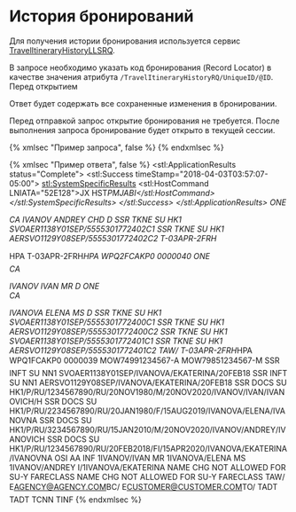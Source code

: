 # История бронирований

Для получения истории бронирования используется сервис [TravelItineraryHistoryLLSRQ](https://developer.sabre.com/docs/read/soap_apis/management/itinerary/get_itinerary_history).

В запросе необходимо указать код бронирования (Record Locator) в качестве значения атрибута ```/TravelItineraryHistoryRQ/UniqueID/@ID```. Перед открытием 

Ответ будет содержать все сохраненные изменения в бронировании.

Перед отправкой запрос открытие бронирования не требуется. После выполнения запроса бронирование будет открыто в текущей сессии.

{% xmlsec "Пример запроса", false %}
<TravelItineraryHistoryRQ ReturnHostCommand="true" Version="2.3.0" xmlns="http://webservices.sabre.com/sabreXML/2011/10">
  <UniqueID ID="PMJABI"/>
</TravelItineraryHistoryRQ>
{% endxmlsec %}

{% xmlsec "Пример ответа", false %}
<TravelItineraryHistoryRS Version="2.3.0" xmlns="http://webservices.sabre.com/sabreXML/2011/10" xmlns:stl="http://services.sabre.com/STL/v01" xmlns:xs="http://www.w3.org/2001/XMLSchema" xmlns:xsi="http://www.w3.org/2001/XMLSchema-instance">
  <stl:ApplicationResults status="Complete">
    <stl:Success timeStamp="2018-04-03T03:57:07-05:00">
      <stl:SystemSpecificResults>
        <stl:HostCommand LNIATA="52E128">JX HST*PMJABI</stl:HostCommand>
      </stl:SystemSpecificResults>
    </stl:Success>
  </stl:ApplicationResults>
  <HistoricalInfo RPH="1">
    <AccountingInfo Action="AAC">
      <Airline Code="SU"/>
      <BaseFare Amount="44175"/>
      <DocumentInfo>
        <Document Number="5301772402"/>
      </DocumentInfo>
      <PaymentInfo>
        <Commission Amount="0"/>
        <FareApplication>ONE</FareApplication>
        <Payment>
          <Form>CA</Form>
        </Payment>
      </PaymentInfo>
      <PersonName NameNumber="3.1">IVANOV ANDREY CHD</PersonName>
      <Taxes>
        <GST Amount="0"/>
        <Tax Amount="3968" TaxCode="C"/>
      </Taxes>
      <TicketingInfo>
        <Exchange Ind="false"/>
        <TarriffBasis>D</TarriffBasis>
        <Ticketing ConjunctedCount="1"/>
      </TicketingInfo>
    </AccountingInfo>
    <GeneralInfo Action="A3S">
      <Text>SSR TKNE SU HK1 SVOAER1138Y01SEP/5555301772402C1</Text>
    </GeneralInfo>
    <GeneralInfo Action="A3S">
      <Text>SSR TKNE SU HK1 AERSVO1129Y08SEP/5555301772402C2</Text>
    </GeneralInfo>
    <GeneralInfo Action="X7">
      <Text>T-03APR-2FRH*HPA</Text>
    </GeneralInfo>
    <GeneralInfo Action="A7">
      <Text>T-03APR-2FRH*HPA</Text>
    </GeneralInfo>
    <GeneralInfo Action="AT">
      <Text>WPQ2FCAKP0</Text>
    </GeneralInfo>
    <ItineraryRef>
      <Source AAA_PseudoCityCode="2FRH" CreateDateTime="2018-04-03T03:55" CreationAgent="PA" CreationAgentDutyCode="*" CreationAgentFunctionCode="H" PseudoCityCode="NSU"/>
    </ItineraryRef>
    <InvoiceInfo>
      <InvoiceNumber>0000040</InvoiceNumber>
    </InvoiceInfo>
  </HistoricalInfo>
  <HistoricalInfo RPH="2">
    <AccountingInfo Action="AAC">
      <Airline Code="SU"/>
      <BaseFare Amount="58900"/>
      <DocumentInfo>
        <Document Number="5301772400"/>
      </DocumentInfo>
      <PaymentInfo>
        <Commission Amount="0"/>
        <FareApplication>ONE</FareApplication>
        <Payment>
          <Form>CA</Form>
        </Payment>
      </PaymentInfo>
      <PersonName NameNumber="1.1">IVANOV IVAN MR</PersonName>
      <Taxes>
        <GST Amount="0"/>
        <Tax Amount="4206" TaxCode="C"/>
      </Taxes>
      <TicketingInfo>
        <Exchange Ind="false"/>
        <TarriffBasis>D</TarriffBasis>
        <Ticketing ConjunctedCount="1"/>
      </TicketingInfo>
    </AccountingInfo>
    <AccountingInfo Action="AAC">
      <Airline Code="SU"/>
      <BaseFare Amount="58900"/>
      <DocumentInfo>
        <Document Number="5301772401"/>
      </DocumentInfo>
      <PaymentInfo>
        <Commission Amount="0"/>
        <FareApplication>ONE</FareApplication>
        <Payment>
          <Form>CA</Form>
        </Payment>
      </PaymentInfo>
      <PersonName NameNumber="2.1">IVANOVA ELENA MS</PersonName>
      <Taxes>
        <GST Amount="0"/>
        <Tax Amount="4206" TaxCode="C"/>
      </Taxes>
      <TicketingInfo>
        <Exchange Ind="false"/>
        <TarriffBasis>D</TarriffBasis>
        <Ticketing ConjunctedCount="1"/>
      </TicketingInfo>
    </AccountingInfo>
    <GeneralInfo Action="A3S">
      <Text>SSR TKNE SU HK1 SVOAER1138Y01SEP/5555301772400C1</Text>
    </GeneralInfo>
    <GeneralInfo Action="A3S">
      <Text>SSR TKNE SU HK1 AERSVO1129Y08SEP/5555301772400C2</Text>
    </GeneralInfo>
    <GeneralInfo Action="A3S">
      <Text>SSR TKNE SU HK1 SVOAER1138Y01SEP/5555301772401C1</Text>
    </GeneralInfo>
    <GeneralInfo Action="A3S">
      <Text>SSR TKNE SU HK1 AERSVO1129Y08SEP/5555301772401C2</Text>
    </GeneralInfo>
    <GeneralInfo Action="X7">
      <Text>TAW/</Text>
    </GeneralInfo>
    <GeneralInfo Action="A7">
      <Text>T-03APR-2FRH*HPA</Text>
    </GeneralInfo>
    <GeneralInfo Action="AT">
      <Text>WPQ1FCAKP0</Text>
    </GeneralInfo>
    <ItineraryRef>
      <Source AAA_PseudoCityCode="2FRH" CreateDateTime="2018-04-03T03:55" CreationAgent="PA" CreationAgentDutyCode="*" CreationAgentFunctionCode="H" PseudoCityCode="NSU"/>
    </ItineraryRef>
    <InvoiceInfo>
      <InvoiceNumber>0000039</InvoiceNumber>
    </InvoiceInfo>
  </HistoricalInfo>
  <HistoricalInfo RPH="3">
    <GeneralInfo Action="A9">
      <Text>MOW74991234567-A</Text>
    </GeneralInfo>
    <GeneralInfo Action="A9">
      <Text>MOW79851234567-M</Text>
    </GeneralInfo>
    <GeneralInfo Action="A3S">
      <Text>SSR INFT SU NN1 SVOAER1138Y01SEP/IVANOVA/EKATERINA/20FEB18</Text>
    </GeneralInfo>
    <GeneralInfo Action="A3S">
      <Text>SSR INFT SU NN1 AERSVO1129Y08SEP/IVANOVA/EKATERINA/20FEB18</Text>
    </GeneralInfo>
    <GeneralInfo Action="A3S">
      <Text>SSR DOCS SU HK1/P/RU/1234567890/RU/20NOV1980/M/20NOV2020/IVANOV/IVAN/IVANOVICH/H</Text>
    </GeneralInfo>
    <GeneralInfo Action="A3S">
      <Text>SSR DOCS SU HK1/P/RU/2234567890/RU/20JAN1980/F/15AUG2019/IVANOVA/ELENA/IVANOVNA</Text>
    </GeneralInfo>
    <GeneralInfo Action="A3S">
      <Text>SSR DOCS SU HK1/P/RU/3234567890/RU/15JAN2010/M/20NOV2020/IVANOV/ANDREY/IVANOVICH</Text>
    </GeneralInfo>
    <GeneralInfo Action="A3S">
      <Text>SSR DOCS SU HK1/P/RU/1234567890/RU/20FEB2018/FI/15APR2020/IVANOVA/EKATERINA/IVANOVNA</Text>
    </GeneralInfo>
    <GeneralInfo Action="A4O">
      <Text>OSI AA INF</Text>
    </GeneralInfo>
    <GeneralInfo Action="AN">
      <Text>1IVANOV/IVAN MR</Text>
    </GeneralInfo>
    <GeneralInfo Action="AN">
      <Text>1IVANOVA/ELENA MS</Text>
    </GeneralInfo>
    <GeneralInfo Action="AN">
      <Text>1IVANOV/ANDREY</Text>
    </GeneralInfo>
    <GeneralInfo Action="AN">
      <Text>I/1IVANOVA/EKATERINA</Text>
    </GeneralInfo>
    <GeneralInfo Action="AZ">
      <Text>NAME CHG NOT ALLOWED FOR SU-Y FARECLASS</Text>
    </GeneralInfo>
    <GeneralInfo Action="AZ">
      <Text>NAME CHG NOT ALLOWED FOR SU-Y FARECLASS</Text>
    </GeneralInfo>
    <GeneralInfo Action="A7">
      <Text>TAW/</Text>
    </GeneralInfo>
    <GeneralInfo Action="APE">
      <Text>EAGENCY@AGENCY.COMBC/</Text>
    </GeneralInfo>
    <GeneralInfo Action="APE">
      <Text>ECUSTOMER@CUSTOMER.COMTO/</Text>
    </GeneralInfo>
    <GeneralInfo Action="ADT">
      <Text>TADT</Text>
    </GeneralInfo>
    <GeneralInfo Action="ADT">
      <Text>TADT</Text>
    </GeneralInfo>
    <GeneralInfo Action="ADT">
      <Text>TCNN</Text>
    </GeneralInfo>
    <GeneralInfo Action="ADT">
      <Text>TINF</Text>
    </GeneralInfo>
    <ItineraryInfo>
      <ReservationItems>
        <Item RPH="1">
          <FlightSegment Action="AS" ArrivalDateTime="09-01T10:15" DepartureDateTime="09-01T07:50" FlightNumber="1138" NumberInParty="03" ResBookDesigCode="Y" Status="SSNN" eTicket="true">
            <DestinationLocation LocationCode="AER"/>
            <MarketingAirline Code="SU" FlightNumber="1138"/>
            <OriginLocation LocationCode="SVO"/>
            <SupplierRef ID="DCSU"/>
          </FlightSegment>
          <FlightSegment Action="AS" ArrivalDateTime="09-08T05:50" DepartureDateTime="09-08T03:30" FlightNumber="1129" NumberInParty="03" ResBookDesigCode="Y" Status="SSNN" eTicket="true">
            <DestinationLocation LocationCode="SVO"/>
            <MarketingAirline Code="SU" FlightNumber="1129"/>
            <OriginLocation LocationCode="AER"/>
            <SupplierRef ID="DCSU"/>
          </FlightSegment>
        </Item>
      </ReservationItems>
    </ItineraryInfo>
    <ItineraryRef>
      <Source AAA_PseudoCityCode="2FRH" CreateDateTime="2018-04-03T03:54" CreationAgent="WS" CreationAgentDutyCode="*" CreationAgentFunctionCode="A" PseudoCityCode="9LSC" ReceivedFrom="API"/>
    </ItineraryRef>
  </HistoricalInfo>
</TravelItineraryHistoryRS>
{% endxmlsec %}
